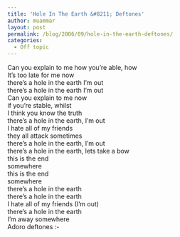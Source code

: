 ```yaml
---
title: 'Hole In The Earth &#8211; Deftones'
author: muammar
layout: post
permalink: /blog/2006/09/hole-in-the-earth-deftones/
categories:
  - Off topic
---
```

Can you explain to me how you&#8217;re able, how  
It’s too late for me now  
there’s a hole in the earth I’m out  
there’s a hole in the earth I’m out  
Can you explain to me now  
if you’re stable, whilst  
I think you know the truth  
there’s a hole in the earth, I’m out  
I hate all of my friends  
they all attack sometimes  
there’s a hole in the earth, I’m out  
there’s a hole in the earth, lets take a bow  
this is the end  
somewhere  
this is the end  
somewhere  
there’s a hole in the earth  
there’s a hole in the earth  
I hate all of my friends (I’m out)  
there’s a hole in the earth  
I’m away somewhere  
Adoro deftones <img src="http://muammar.me/blog/wp-includes/images/smilies/simple-smile.png" alt=":-)" class="wp-smiley" style="height: 1em; max-height: 1em;" />
